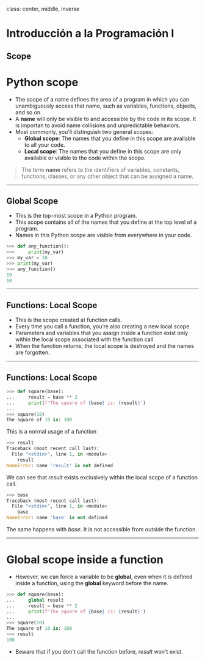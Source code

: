 class: center, middle, inverse

# Introducción a la Programación I

Scope
---
# Python scope

 - The scope of a name defines the area of a program in which you can unambiguously access that name, such as variables, functions, objects, and so on.
 - A **name** will only be visible to and accessible by the code in its scope. It is importan to avoid name collisions and unpredictable behaviors.
 - Most commonly, you’ll distinguish two general scopes:
   - **Global scope**: The names that you define in this scope are available to all your code.
   - **Local scope**: The names that you define in this scope are only available or visible to the code within the scope.


> The term **name** refers to the identifiers of variables, constants, functions, classes, or any other object that can be assigned a name.
---
## Global Scope

 - This is the top-most scope in a Python program.
 - This  scope contains all of the names that you define at the top level of a program.
 - Names in this Python scope are visible from everywhere in your code.

```python
>>> def any_function():
>>>		print(my_var)
>>> my_var = 10
>>> print(my_var)
>>> any_function()
10
10
```
---
## Functions: Local Scope
 - This is the scope created at function calls.
 - Every time you call a function, you’re also creating a new local scope.
 - Parameters and variables that you assign inside a function exist only within the local scope associated with the function call
 - When the function returns, the local scope is destroyed and the names are forgotten.
---
## Functions: Local Scope
```python
>>> def square(base):
...     result = base ** 2
...     print(f'The square of {base} is: {result}')
...
>>> square(10)
The square of 10 is: 100
```
This is a normal usage of a function
```python
>>> result
Traceback (most recent call last):
  File "<stdin>", line 1, in <module>
    result
NameError: name 'result' is not defined
```
We can see that *result* exists exclusively within the local scope of a function call.
```python
>>> base
Traceback (most recent call last):
  File "<stdin>", line 1, in <module>
    base
NameError: name 'base' is not defined
```
The same happens with *base*. It is not accessible from outside the function.

---
# Global scope inside a function
 - However, we can force a variable to be **global**, even when it is defined inside a function, using the **global** keyword before the name.
```python
>>> def square(base):
...     global result
...     result = base ** 2
...     print(f'The square of {base} is: {result}')
...
>>> square(10)
The square of 10 is: 100
>>> result
100
```
 - Beware that if you don't call the function before, *result* won't exist.
